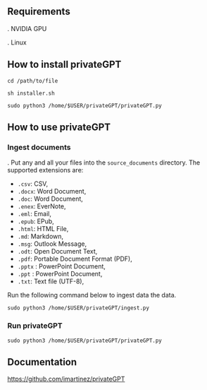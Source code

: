 ## Requirements
. NVIDIA GPU

. Linux

## How to install privateGPT

```
cd /path/to/file

sh installer.sh

sudo python3 /home/$USER/privateGPT/privateGPT.py
```

## How to use privateGPT

### Ingest documents
. Put any and all your files into the `source_documents` directory.
The supported extensions are:

   - `.csv`: CSV,
   - `.docx`: Word Document,
   - `.doc`: Word Document,
   - `.enex`: EverNote,
   - `.eml`: Email,
   - `.epub`: EPub,
   - `.html`: HTML File,
   - `.md`: Markdown,
   - `.msg`: Outlook Message,
   - `.odt`: Open Document Text,
   - `.pdf`: Portable Document Format (PDF),
   - `.pptx` : PowerPoint Document,
   - `.ppt` : PowerPoint Document,
   - `.txt`: Text file (UTF-8),

Run the following command below to ingest data the data.
```
sudo python3 /home/$USER/privateGPT/ingest.py
```
### Run privateGPT
```
sudo python3 /home/$USER/privateGPT/privateGPT.py
```
## Documentation
https://github.com/imartinez/privateGPT
